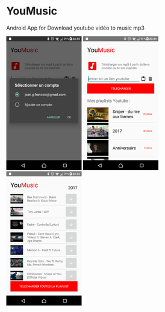 # YouMusic
Android App for Download youtube vidéo to music mp3

<img src="https://github.com/Mugiwaranojo/YouMusic/blob/master/app/src/main/res/drawable/youmusic_signin.png" width="200">  <img src="https://github.com/Mugiwaranojo/YouMusic/blob/master/app/src/main/res/drawable/youmusic_main.png" width="200">  <img src="https://github.com/Mugiwaranojo/YouMusic/blob/master/app/src/main/res/drawable/youmusic_playlist.png" width="200">
